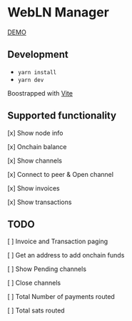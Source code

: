 # WebLN Manager

[DEMO](https://rolznz.github.io/weblnman/)

## Development

- `yarn install`
- `yarn dev`

Boostrapped with [Vite](https://vitejs.dev/guide/)

## Supported functionality

[x] Show node info

[x] Onchain balance

[x] Show channels

[x] Connect to peer & Open channel

[x] Show invoices

[x] Show transactions

## TODO

[ ] Invoice and Transaction paging

[ ] Get an address to add onchain funds

[ ] Show Pending channels

[ ] Close channels

[ ] Total Number of payments routed

[ ] Total sats routed
